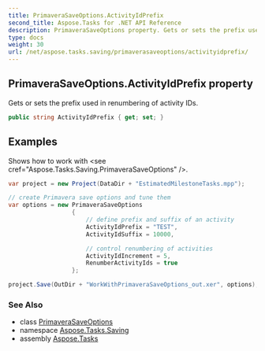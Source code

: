 ```yaml
---
title: PrimaveraSaveOptions.ActivityIdPrefix
second_title: Aspose.Tasks for .NET API Reference
description: PrimaveraSaveOptions property. Gets or sets the prefix used in renumbering of activity IDs
type: docs
weight: 30
url: /net/aspose.tasks.saving/primaverasaveoptions/activityidprefix/
---
```

## PrimaveraSaveOptions.ActivityIdPrefix property

Gets or sets the prefix used in renumbering of activity IDs.

```csharp
public string ActivityIdPrefix { get; set; }
```

## Examples

Shows how to work with &lt;see cref="Aspose.Tasks.Saving.PrimaveraSaveOptions" /&gt;.

```csharp
var project = new Project(DataDir + "EstimatedMilestoneTasks.mpp");

// create Primavera save options and tune them
var options = new PrimaveraSaveOptions
                  {
                      // define prefix and suffix of an activity
                      ActivityIdPrefix = "TEST",
                      ActivityIdSuffix = 10000,

                      // control renumbering of activities
                      ActivityIdIncrement = 5,
                      RenumberActivityIds = true
                  };

project.Save(OutDir + "WorkWithPrimaveraSaveOptions_out.xer", options);
```

### See Also

* class [PrimaveraSaveOptions](../)
* namespace [Aspose.Tasks.Saving](../../primaverasaveoptions/)
* assembly [Aspose.Tasks](../../../)


